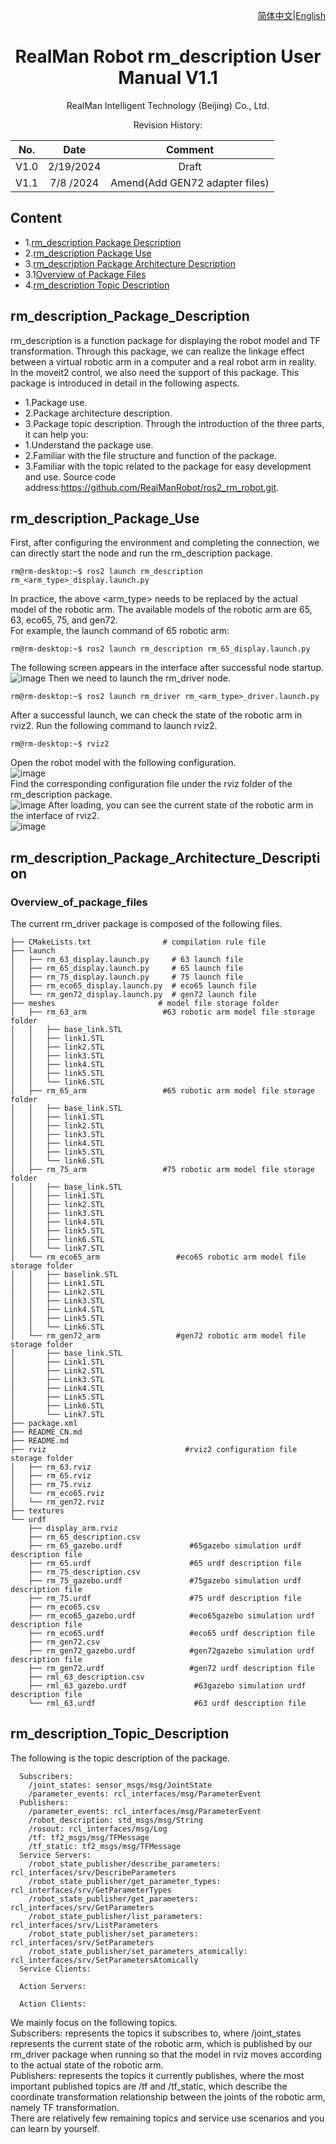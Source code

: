 <div align="right">

[简体中文](https://github.com/RealManRobot/ros2_rm_robot/blob/humble1.1.0/rm_description/README_CN.md)|[English](https://github.com/RealManRobot/ros2_rm_robot/blob/humble1.1.0/rm_description/README.md)
 
</div>

<div align="center">

# RealMan Robot rm_description User Manual V1.1

RealMan Intelligent Technology (Beijing) Co., Ltd. 

Revision History:

|No.	  | Date   |	Comment |
| :---: | :----: | :---:   |
|V1.0	  | 2/19/2024 | Draft |
|V1.1	  | 7/8 /2024 | Amend(Add GEN72 adapter files) |

</div>

## Content
* 1.[rm_description Package Description](#rm_description_Package_Description)
* 2.[rm_description Package Use](#rm_description_Package_Use)
* 3.[rm_description Package Architecture Description](#rm_description_Package_Architecture_Description)
* 3.1[Overview of Package Files](#Overview_of_Package_Files)
* 4.[rm_description Topic Description](#rm_description_Topic_Description)

## rm_description_Package_Description
rm_description is a function package for displaying the robot model and TF transformation. Through this package, we can realize the linkage effect between a virtual robotic arm in a computer and a real robot arm in reality. In the moveit2 control, we also need the support of this package. This package is introduced in detail in the following aspects.  
* 1.Package use.
* 2.Package architecture description.
* 3.Package topic description.
Through the introduction of the three parts, it can help you:
* 1.Understand the package use.
* 2.Familiar with the file structure and function of the package.
* 3.Familiar with the topic related to the package for easy development and use.
Source code address:https://github.com/RealManRobot/ros2_rm_robot.git.
## rm_description_Package_Use
First, after configuring the environment and completing the connection, we can directly start the node and run the rm_description package.
```
rm@rm-desktop:~$ ros2 launch rm_description rm_<arm_type>_display.launch.py
```
In practice, the above <arm_type> needs to be replaced by the actual model of the robotic arm. The available models of the robotic arm are 65, 63, eco65, 75, and gen72.  
For example, the launch command of 65 robotic arm:  
```
rm@rm-desktop:~$ ros2 launch rm_description rm_65_display.launch.py
```
The following screen appears in the interface after successful node startup.  
![image](doc/rm_description2.png)
Then we need to launch the rm_driver node.  
```
rm@rm-desktop:~$ ros2 launch rm_driver rm_<arm_type>_driver.launch.py
```
After a successful launch, we can check the state of the robotic arm in rviz2. Run the following command to launch rviz2.  
```
rm@rm-desktop:~$ rviz2
```
Open the robot model with the following configuration.  
![image](doc/rm_description3.png)  
Find the corresponding configuration file under the rviz folder of the rm_description package.  
![image](doc/rm_description4.png)
After loading, you can see the current state of the robotic arm in the interface of rviz2.  
![image](doc/rm_description1.png)
## rm_description_Package_Architecture_Description
### Overview_of_package_files
The current rm_driver package is composed of the following files.  
```
├── CMakeLists.txt                # compilation rule file
├── launch
│   ├── rm_63_display.launch.py     # 63 launch file
│   ├── rm_65_display.launch.py     # 65 launch file
│   ├── rm_75_display.launch.py     # 75 launch file
│   ├── rm_eco65_display.launch.py  # eco65 launch file
│   └── rm_gen72_display.launch.py  # gen72 launch file
├── meshes                       # model file storage folder
│   ├── rm_63_arm                 #63 robotic arm model file storage folder
│   │   ├── base_link.STL
│   │   ├── link1.STL
│   │   ├── link2.STL
│   │   ├── link3.STL
│   │   ├── link4.STL
│   │   ├── link5.STL
│   │   └── link6.STL
│   ├── rm_65_arm                 #65 robotic arm model file storage folder
│   │   ├── base_link.STL
│   │   ├── link1.STL
│   │   ├── link2.STL
│   │   ├── link3.STL
│   │   ├── link4.STL
│   │   ├── link5.STL
│   │   └── link6.STL
│   ├── rm_75_arm                 #75 robotic arm model file storage folder
│   │   ├── base_link.STL
│   │   ├── link1.STL
│   │   ├── link2.STL
│   │   ├── link3.STL
│   │   ├── link4.STL
│   │   ├── link5.STL
│   │   ├── link6.STL
│   │   └── link7.STL
│   └── rm_eco65_arm                 #eco65 robotic arm model file storage folder
│   │   ├── baselink.STL
│   │   ├── Link1.STL
│   │   ├── Link2.STL
│   │   ├── Link3.STL
│   │   ├── Link4.STL
│   │   ├── Link5.STL
│   │   └── Link6.STL
│   └── rm_gen72_arm                 #gen72 robotic arm model file storage folder
│       ├── base_link.STL
│       ├── Link1.STL
│       ├── Link2.STL
│       ├── Link3.STL
│       ├── Link4.STL
│       ├── Link5.STL
│       ├── Link6.STL
│       └── Link7.STL
├── package.xml
├── README_CN.md
├── README.md
├── rviz                               #rviz2 configuration file storage folder
│   ├── rm_63.rviz
│   ├── rm_65.rviz
│   ├── rm_75.rviz
│   └── rm_eco65.rviz
│   └── rm_gen72.rviz
├── textures
└── urdf
    ├── display_arm.rviz
    ├── rm_65_description.csv
    ├── rm_65_gazebo.urdf               #65gazebo simulation urdf description file
    ├── rm_65.urdf                      #65 urdf description file
    ├── rm_75_description.csv
    ├── rm_75_gazebo.urdf               #75gazebo simulation urdf description file
    ├── rm_75.urdf                      #75 urdf description file
    ├── rm_eco65.csv
    ├── rm_eco65_gazebo.urdf            #eco65gazebo simulation urdf description file
    ├── rm_eco65.urdf                   #eco65 urdf description file
    ├── rm_gen72.csv
    ├── rm_gen72_gazebo.urdf            #gen72gazebo simulation urdf description file
    ├── rm_gen72.urdf                   #gen72 urdf description file
    ├── rml_63_description.csv
    ├── rml_63_gazebo.urdf               #63gazebo simulation urdf description file
    └── rml_63.urdf                      #63 urdf description file
```
## rm_description_Topic_Description
The following is the topic description of the package.  
```
  Subscribers:
    /joint_states: sensor_msgs/msg/JointState
    /parameter_events: rcl_interfaces/msg/ParameterEvent
  Publishers:
    /parameter_events: rcl_interfaces/msg/ParameterEvent
    /robot_description: std_msgs/msg/String
    /rosout: rcl_interfaces/msg/Log
    /tf: tf2_msgs/msg/TFMessage
    /tf_static: tf2_msgs/msg/TFMessage
  Service Servers:
    /robot_state_publisher/describe_parameters: rcl_interfaces/srv/DescribeParameters
    /robot_state_publisher/get_parameter_types: rcl_interfaces/srv/GetParameterTypes
    /robot_state_publisher/get_parameters: rcl_interfaces/srv/GetParameters
    /robot_state_publisher/list_parameters: rcl_interfaces/srv/ListParameters
    /robot_state_publisher/set_parameters: rcl_interfaces/srv/SetParameters
    /robot_state_publisher/set_parameters_atomically: rcl_interfaces/srv/SetParametersAtomically
  Service Clients:

  Action Servers:

  Action Clients:
```
We mainly focus on the following topics.  
Subscribers: represents the topics it subscribes to, where /joint_states represents the current state of the robotic arm, which is published by our rm_driver package when running so that the model in rviz moves according to the actual state of the robotic arm.  
Publishers: represents the topics it currently publishes, where the most important published topics are /tf and /tf_static, which describe the coordinate transformation relationship between the joints of the robotic arm, namely TF transformation.  
There are relatively few remaining topics and service use scenarios and you can learn by yourself.
